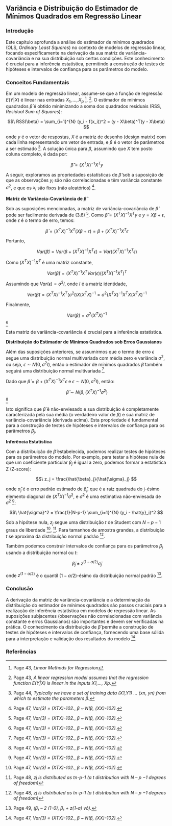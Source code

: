 ## Variância e Distribuição do Estimador de Mínimos Quadrados em Regressão Linear

### Introdução
Este capítulo aprofunda a análise do estimador de mínimos quadrados (OLS, *Ordinary Least Squares*) no contexto de modelos de regressão linear, focando especificamente na derivação da sua matriz de variância-covariância e na sua distribuição sob certas condições. Este conhecimento é crucial para a inferência estatística, permitindo a construção de testes de hipóteses e intervalos de confiança para os parâmetros do modelo.

### Conceitos Fundamentais

Em um modelo de regressão linear, assume-se que a função de regressão $E(Y|X)$ é linear nas entradas $X_1, ..., X_p$ [^1], [^2]. O estimador de mínimos quadrados $\hat{\beta}$ é obtido minimizando a soma dos quadrados residuais (RSS, *Residual Sum of Squares*):

$$\
RSS(\beta) = \sum_{i=1}^{N} (y_i - f(x_i))^2 = (y - X\beta)^T(y - X\beta)
$$

onde $y$ é o vetor de respostas, $X$ é a matriz de desenho (design matrix) com cada linha representando um vetor de entrada, e $\beta$ é o vetor de parâmetros a ser estimado [^3]. A solução única para $\beta$, assumindo que $X$ tem posto coluna completo, é dada por:

$$\
\hat{\beta} = (X^TX)^{-1}X^Ty
$$

A seguir, exploramos as propriedades estatísticas de $\hat{\beta}$ sob a suposição de que as observações $y_i$ são não correlacionadas e têm variância constante $\sigma^2$, e que os $x_i$ são fixos (não aleatórios) [^5].

**Matriz de Variância-Covariância de $\hat{\beta}$**

Sob as suposições mencionadas, a matriz de variância-covariância de $\hat{\beta}$ pode ser facilmente derivada de (3.6) [^5]. Como $\hat{\beta} = (X^TX)^{-1}X^Ty$ e $y = X\beta + \epsilon$, onde $\epsilon$ é o termo de erro, temos:

$$\
\hat{\beta} = (X^TX)^{-1}X^T(X\beta + \epsilon) = \beta + (X^TX)^{-1}X^T\epsilon
$$

Portanto,

$$\
Var(\hat{\beta}) = Var(\beta + (X^TX)^{-1}X^T\epsilon) = Var((X^TX)^{-1}X^T\epsilon)
$$

Como $(X^TX)^{-1}X^T$ é uma matriz constante,

$$\
Var(\hat{\beta}) = (X^TX)^{-1}X^T Var(\epsilon) ((X^TX)^{-1}X^T)^T
$$

Assumindo que $Var(\epsilon) = \sigma^2I$, onde $I$ é a matriz identidade,

$$\
Var(\hat{\beta}) = (X^TX)^{-1}X^T (\sigma^2I) X(X^TX)^{-1} = \sigma^2 (X^TX)^{-1}X^TX(X^TX)^{-1}
$$

Finalmente,

$$\
Var(\hat{\beta}) = \sigma^2 (X^TX)^{-1}
$$ [^5]

Esta matriz de variância-covariância é crucial para a inferência estatística.

**Distribuição do Estimador de Mínimos Quadrados sob Erros Gaussianos**

Além das suposições anteriores, se assumirmos que o termo de erro $\epsilon$ segue uma distribuição normal multivariada com média zero e variância $\sigma^2$, ou seja, $\epsilon \sim N(0, \sigma^2I)$, então o estimador de mínimos quadrados $\hat{\beta}$ também seguirá uma distribuição normal multivariada [^5].

Dado que $\hat{\beta} = \beta + (X^TX)^{-1}X^T\epsilon$ e $\epsilon \sim N(0, \sigma^2I)$, então:

$$\
\hat{\beta} \sim N(\beta, (X^TX)^{-1}\sigma^2)
$$ [^5]

Isto significa que $\hat{\beta}$ é não-enviesado e sua distribuição é completamente caracterizada pela sua média (o verdadeiro valor de $\beta$) e sua matriz de variância-covariância (derivada acima). Esta propriedade é fundamental para a construção de testes de hipóteses e intervalos de confiança para os parâmetros $\beta_j$.

**Inferência Estatística**

Com a distribuição de $\hat{\beta}$ estabelecida, podemos realizar testes de hipóteses para os parâmetros do modelo. Por exemplo, para testar a hipótese nula de que um coeficiente particular $\beta_j$ é igual a zero, podemos formar a estatística Z (Z-score):

$$\
z_j = \frac{\hat{\beta}_j}{\hat{\sigma}_j}
$$

onde $\hat{\sigma}_j$ é o erro padrão estimado de $\hat{\beta}_j$, que é a raiz quadrada do j-ésimo elemento diagonal de $(X^TX)^{-1}\hat{\sigma}^2$, e $\hat{\sigma}^2$ é uma estimativa não-enviesada de $\sigma^2$ [^5]:

$$\
\hat{\sigma}^2 = \frac{1}{N-p-1} \sum_{i=1}^{N} (y_i - \hat{y}_i)^2
$$

Sob a hipótese nula, $z_j$ segue uma distribuição *t* de Student com $N-p-1$ graus de liberdade [^5], [^6]. Para tamanhos de amostra grandes, a distribuição *t* se aproxima da distribuição normal padrão [^6].

Também podemos construir intervalos de confiança para os parâmetros $\beta_j$ usando a distribuição normal ou *t*:

$$\
\hat{\beta}_j \pm z^{(1-\alpha/2)} \hat{\sigma}_j
$$

onde $z^{(1-\alpha/2)}$ é o quantil $(1-\alpha/2)$-ésimo da distribuição normal padrão [^7].

### Conclusão

A derivação da matriz de variância-covariância e a determinação da distribuição do estimador de mínimos quadrados são passos cruciais para a realização de inferência estatística em modelos de regressão linear. As suposições subjacentes (observações não correlacionadas com variância constante e erros Gaussianos) são importantes e devem ser verificadas na prática. O conhecimento da distribuição de $\hat{\beta}$ permite a construção de testes de hipóteses e intervalos de confiança, fornecendo uma base sólida para a interpretação e validação dos resultados do modelo [^5].

### Referências
[^1]: Page 43, *Linear Methods for Regression*
[^2]: Page 43, *A linear regression model assumes that the regression function E(Y|X) is linear in the inputs X1,..., Xp.*
[^3]: Page 44, *Typically we have a set of training data (X1,Y1) ... (xn, yn) from which to estimate the parameters β.*
[^4]: Page 45, *β = (XTX)-1X7y.*
[^5]: Page 47, *Var(3) = (XTX)-102.*, *β ~ N(β, (XX)-102).*
[^6]: Page 48, *zj is distributed as tn-p-1 (a t distribution with N – p −1 degrees of freedom)*
[^7]: Page 49, *(β₁ – 2 (1-0), β₁ + z(1-a) vô).*
<!-- END -->